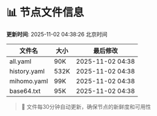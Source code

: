 # 📊 节点文件信息

**更新时间**: 2025-11-02 04:38:26 北京时间

| 文件名 | 大小 | 最后修改 |
|--------|------|----------|
| all.yaml | 90K | 2025-11-02 04:38 |
| history.yaml | 532K | 2025-11-02 04:38 |
| mihomo.yaml | 99K | 2025-11-02 04:38 |
| base64.txt | 95K | 2025-11-02 04:38 |

> 🔄 文件每30分钟自动更新，确保节点的新鲜度和可用性
